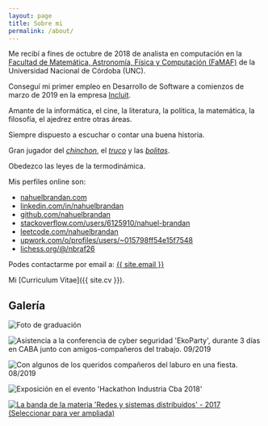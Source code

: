 ```yaml
---
layout: page
title: Sobre mi
permalink: /about/
---
```


Me recibí a fines de octubre de 2018 de analista en computación en la [Facultad de Matemática, Astronomía, Física y Computación (FaMAF)](http://www.famaf.unc.edu.ar/) de la Universidad Nacional de Córdoba (UNC).

Conseguí mi primer empleo en Desarrollo de Software a comienzos de marzo de 2019 en la empresa [Incluit](https://incluit.com/).

Amante de la informática, el cine, la literatura, la política, la matemática, la filosofía, el ajedrez entre otras áreas.

Siempre dispuesto a escuchar o contar una buena historia.

Gran jugador del [*chinchon*](https://es.wikipedia.org/wiki/Chinch%C3%B3n_(juego_de_naipes)), el [*truco*](https://es.wikipedia.org/wiki/Truco_(juego_de_naipes))  y las [*bolitas*](https://es.wikipedia.org/wiki/Canica).

Obedezco las leyes de la termodinámica.

Mis perfiles online son:

*   [nahuelbrandan.com](https://www.nahuelbrandan.com)
*   [linkedin.com/in/nahuelbrandan](https://www.linkedin.com/in/nahuelbrandan)
*   [github.com/nahuelbrandan](https://github.com/nahuelbrandan)
*   [stackoverflow.com/users/6125910/nahuel-brandan](https://stackoverflow.com/users/6125910/nahuel-brandan)
*   [leetcode.com/nahuelbrandan](https://leetcode.com/nahuelbrandan)
*   [upwork.com/o/profiles/users/~015798ff54e15f7548](https://www.upwork.com/o/profiles/users/~015798ff54e15f7548/)
*   [lichess.org/@/nbraf26](https://lichess.org/@/nbraf26)

Podes contactarme por email a: <A HREF="mailto: {{ site.email }}"> {{ site.email }} </A>

Mi [Curriculum Vitae]({{ site.cv }}).

## Galería

![Foto de graduación]({{"/assets/images/graduation.jpg"}})

![Asistencia a la conferencia de cyber seguridad 'EkoParty', durante 3 días en CABA junto con amigos-compañeros del trabajo. 09/2019]({{"/assets/images/eko.png"}})

![Con algunos de los queridos compañeros del laburo en una fiesta. 08/2019]({{"/assets/images/compañeros_de_trabajo.jpeg"}})

![Exposición en el evento 'Hackathon Industria Cba 2018']({{"/assets/images/hackathon_2018.png"}})

[![La banda de la materia 'Redes y sistemas distribuidos' - 2017 (Seleccionar para ver ampliada)]({{"/assets/images/WP_20170622_17_38_59_Rich.jpg"}})](https://drive.google.com/file/d/1kqJSFPNMxDRSF26I5DB8hi6jfBwdzyW6/view?usp=sharing)

